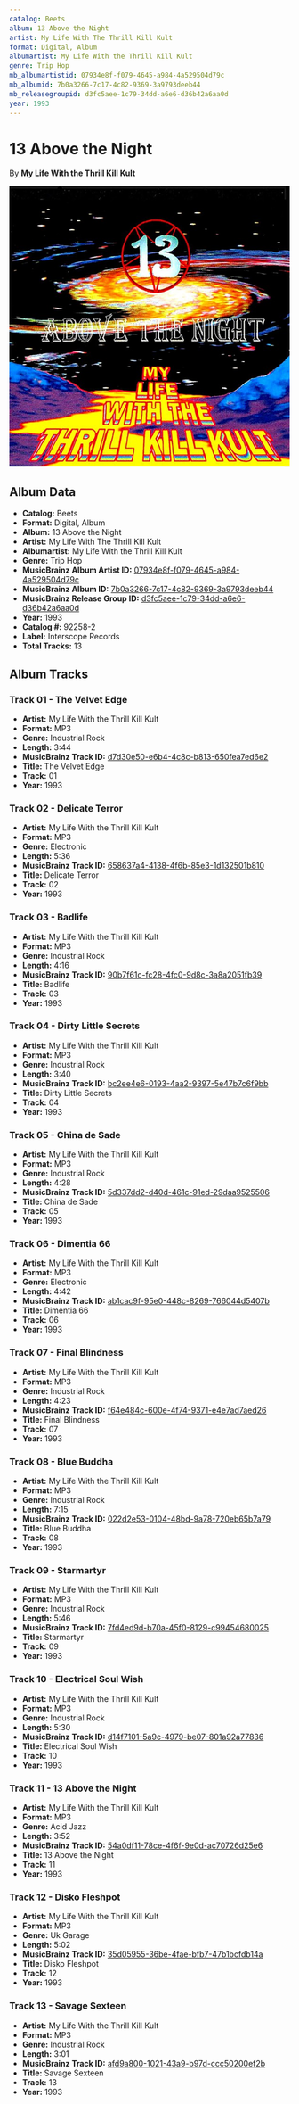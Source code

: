 ```yaml
---
catalog: Beets
album: 13 Above the Night
artist: My Life With The Thrill Kill Kult
format: Digital, Album
albumartist: My Life With the Thrill Kill Kult
genre: Trip Hop
mb_albumartistid: 07934e8f-f079-4645-a984-4a529504d79c
mb_albumid: 7b0a3266-7c17-4c82-9369-3a9793deeb44
mb_releasegroupid: d3fc5aee-1c79-34dd-a6e6-d36b42a6aa0d
year: 1993
---
```


# 13 Above the Night

By **My Life With the Thrill Kill Kult**

![](../../assets/beetscovers/My_Life_With_The_Thrill_Kill_Kult-13_Above_the_Night.jpg)

## Album Data

- **Catalog:** Beets
- **Format:** Digital, Album
- **Album:** 13 Above the Night
- **Artist:** My Life With The Thrill Kill Kult
- **Albumartist:** My Life With the Thrill Kill Kult
- **Genre:** Trip Hop
- **MusicBrainz Album Artist ID:** [07934e8f-f079-4645-a984-4a529504d79c](https://musicbrainz.org/artist/07934e8f-f079-4645-a984-4a529504d79c)
- **MusicBrainz Album ID:** [7b0a3266-7c17-4c82-9369-3a9793deeb44](https://musicbrainz.org/release/7b0a3266-7c17-4c82-9369-3a9793deeb44)
- **MusicBrainz Release Group ID:** [d3fc5aee-1c79-34dd-a6e6-d36b42a6aa0d](https://musicbrainz.org/release-group/d3fc5aee-1c79-34dd-a6e6-d36b42a6aa0d)
- **Year:** 1993
- **Catalog #:** 92258-2
- **Label:** Interscope Records
- **Total Tracks:** 13

## Album Tracks

### Track 01 - The Velvet Edge

- **Artist:** My Life With the Thrill Kill Kult
- **Format:** MP3
- **Genre:** Industrial Rock
- **Length:** 3:44
- **MusicBrainz Track ID:** [d7d30e50-e6b4-4c8c-b813-650fea7ed6e2](https://musicbrainz.org/recording/d7d30e50-e6b4-4c8c-b813-650fea7ed6e2)
- **Title:** The Velvet Edge
- **Track:** 01
- **Year:** 1993

### Track 02 - Delicate Terror

- **Artist:** My Life With the Thrill Kill Kult
- **Format:** MP3
- **Genre:** Electronic
- **Length:** 5:36
- **MusicBrainz Track ID:** [658637a4-4138-4f6b-85e3-1d132501b810](https://musicbrainz.org/recording/658637a4-4138-4f6b-85e3-1d132501b810)
- **Title:** Delicate Terror
- **Track:** 02
- **Year:** 1993

### Track 03 - Badlife

- **Artist:** My Life With the Thrill Kill Kult
- **Format:** MP3
- **Genre:** Industrial Rock
- **Length:** 4:16
- **MusicBrainz Track ID:** [90b7f61c-fc28-4fc0-9d8c-3a8a2051fb39](https://musicbrainz.org/recording/90b7f61c-fc28-4fc0-9d8c-3a8a2051fb39)
- **Title:** Badlife
- **Track:** 03
- **Year:** 1993

### Track 04 - Dirty Little Secrets

- **Artist:** My Life With the Thrill Kill Kult
- **Format:** MP3
- **Genre:** Industrial Rock
- **Length:** 3:40
- **MusicBrainz Track ID:** [bc2ee4e6-0193-4aa2-9397-5e47b7c6f9bb](https://musicbrainz.org/recording/bc2ee4e6-0193-4aa2-9397-5e47b7c6f9bb)
- **Title:** Dirty Little Secrets
- **Track:** 04
- **Year:** 1993

### Track 05 - China de Sade

- **Artist:** My Life With the Thrill Kill Kult
- **Format:** MP3
- **Genre:** Industrial Rock
- **Length:** 4:28
- **MusicBrainz Track ID:** [5d337dd2-d40d-461c-91ed-29daa9525506](https://musicbrainz.org/recording/5d337dd2-d40d-461c-91ed-29daa9525506)
- **Title:** China de Sade
- **Track:** 05
- **Year:** 1993

### Track 06 - Dimentia 66

- **Artist:** My Life With the Thrill Kill Kult
- **Format:** MP3
- **Genre:** Electronic
- **Length:** 4:42
- **MusicBrainz Track ID:** [ab1cac9f-95e0-448c-8269-766044d5407b](https://musicbrainz.org/recording/ab1cac9f-95e0-448c-8269-766044d5407b)
- **Title:** Dimentia 66
- **Track:** 06
- **Year:** 1993

### Track 07 - Final Blindness

- **Artist:** My Life With the Thrill Kill Kult
- **Format:** MP3
- **Genre:** Industrial Rock
- **Length:** 4:23
- **MusicBrainz Track ID:** [f64e484c-600e-4f74-9371-e4e7ad7aed26](https://musicbrainz.org/recording/f64e484c-600e-4f74-9371-e4e7ad7aed26)
- **Title:** Final Blindness
- **Track:** 07
- **Year:** 1993

### Track 08 - Blue Buddha

- **Artist:** My Life With the Thrill Kill Kult
- **Format:** MP3
- **Genre:** Industrial Rock
- **Length:** 7:15
- **MusicBrainz Track ID:** [022d2e53-0104-48bd-9a78-720eb65b7a79](https://musicbrainz.org/recording/022d2e53-0104-48bd-9a78-720eb65b7a79)
- **Title:** Blue Buddha
- **Track:** 08
- **Year:** 1993

### Track 09 - Starmartyr

- **Artist:** My Life With the Thrill Kill Kult
- **Format:** MP3
- **Genre:** Industrial Rock
- **Length:** 5:46
- **MusicBrainz Track ID:** [7fd4ed9d-b70a-45f0-8129-c99454680025](https://musicbrainz.org/recording/7fd4ed9d-b70a-45f0-8129-c99454680025)
- **Title:** Starmartyr
- **Track:** 09
- **Year:** 1993

### Track 10 - Electrical Soul Wish

- **Artist:** My Life With the Thrill Kill Kult
- **Format:** MP3
- **Genre:** Industrial Rock
- **Length:** 5:30
- **MusicBrainz Track ID:** [d14f7101-5a9c-4979-be07-801a92a77836](https://musicbrainz.org/recording/d14f7101-5a9c-4979-be07-801a92a77836)
- **Title:** Electrical Soul Wish
- **Track:** 10
- **Year:** 1993

### Track 11 - 13 Above the Night

- **Artist:** My Life With the Thrill Kill Kult
- **Format:** MP3
- **Genre:** Acid Jazz
- **Length:** 3:52
- **MusicBrainz Track ID:** [54a0df11-78ce-4f6f-9e0d-ac70726d25e6](https://musicbrainz.org/recording/54a0df11-78ce-4f6f-9e0d-ac70726d25e6)
- **Title:** 13 Above the Night
- **Track:** 11
- **Year:** 1993

### Track 12 - Disko Fleshpot

- **Artist:** My Life With the Thrill Kill Kult
- **Format:** MP3
- **Genre:** Uk Garage
- **Length:** 5:02
- **MusicBrainz Track ID:** [35d05955-36be-4fae-bfb7-47b1bcfdb14a](https://musicbrainz.org/recording/35d05955-36be-4fae-bfb7-47b1bcfdb14a)
- **Title:** Disko Fleshpot
- **Track:** 12
- **Year:** 1993

### Track 13 - Savage Sexteen

- **Artist:** My Life With the Thrill Kill Kult
- **Format:** MP3
- **Genre:** Industrial Rock
- **Length:** 3:01
- **MusicBrainz Track ID:** [afd9a800-1021-43a9-b97d-ccc50200ef2b](https://musicbrainz.org/recording/afd9a800-1021-43a9-b97d-ccc50200ef2b)
- **Title:** Savage Sexteen
- **Track:** 13
- **Year:** 1993

